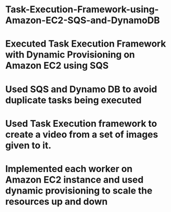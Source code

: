 # Task-Execution-Framework-using-Amazon-EC2-SQS-and-DynamoDB

# Executed Task Execution Framework with Dynamic Provisioning on Amazon EC2 using SQS
# Used SQS and Dynamo DB to avoid duplicate tasks being executed
# Used Task Execution framework to create a video from a set of images given to it.
# Implemented each worker on Amazon EC2 instance and used dynamic provisioning to scale the resources up and down
